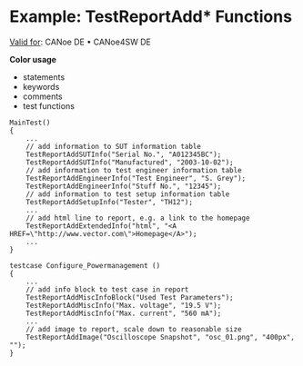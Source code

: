 # Example: TestReportAdd* Functions

[Valid for](../../../Shared/FeatureAvailability.md):  CANoe DE • CANoe4SW DE

**Color usage**

- statements
- keywords
- comments
- test functions

```plaintext
MainTest()
{
    ...
    // add information to SUT information table
    TestReportAddSUTInfo("Serial No.", "A012345BC");
    TestReportAddSUTInfo("Manufactured", "2003-10-02");
    // add information to test engineer information table
    TestReportAddEngineerInfo("Test Engineer", "S. Grey");
    TestReportAddEngineerInfo("Stuff No.", "12345");
    // add information to test setup information table
    TestReportAddSetupInfo("Tester", "TH12");
    ...
    // add html line to report, e.g. a link to the homepage
    TestReportAddExtendedInfo("html", "<A HREF=\"http://www.vector.com\">Homepage</A>");
    ...
}

testcase Configure_Powermanagement ()
{
    ...
    // add info block to test case in report
    TestReportAddMiscInfoBlock("Used Test Parameters");
    TestReportAddMiscInfo("Max. voltage", "19.5 V");
    TestReportAddMiscInfo("Max. current", "560 mA");
    ...
    // add image to report, scale down to reasonable size
    TestReportAddImage("Oscilloscope Snapshot", "osc_01.png", "400px", "");
}
```
